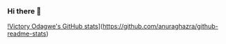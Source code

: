 ### Hi there 👋
[!Victory Odagwe's GitHub stats](https://github-readme-stats.vercel.app/api?username=Code-with-Vico)](https://github.com/anuraghazra/github-readme-stats)
<!--
**Code-with-Vico/Code-with-Vico** is a ✨ _special_ ✨ repository because its `README.md` (this file) appears on your GitHub profile.

Here are some ideas to get you started:

- 🔭 I’m currently working on ...
- 🌱 I’m currently learning ...
- 👯 I’m looking to collaborate on ...
- 🤔 I’m looking for help with ...
- 💬 Ask me about ...
- 📫 How to reach me: ...
- 😄 Pronouns: ...
- ⚡ Fun fact: ...
-->
